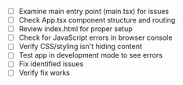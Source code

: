 - [ ] Examine main entry point (main.tsx) for issues
- [ ] Check App.tsx component structure and routing
- [ ] Review index.html for proper setup
- [ ] Check for JavaScript errors in browser console
- [ ] Verify CSS/styling isn't hiding content
- [ ] Test app in development mode to see errors
- [ ] Fix identified issues
- [ ] Verify fix works
